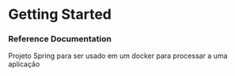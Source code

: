 # Getting Started

### Reference Documentation
Projeto Spring para ser usado em um docker para processar a uma aplicação  